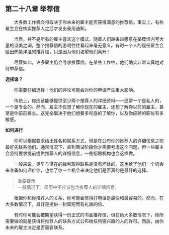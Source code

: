 ## 第二十八章 举荐信

&emsp;&emsp;大多数工作机会将取决于你未来的雇主能否获得满意的推荐信。事实上，有些雇主会在核实推荐人之后才发出录用通知。

&emsp;&emsp;当然，并不是所有的雇主喜欢这个模式。随着人们越来越愿意在举荐信内写大量的溢美之词，整个推荐信的游戏往往看起来毫无意义。有时一个人的现任雇主会给出热情洋溢的推荐信，只是因为他们渴望他们离开！

&emsp;&emsp;尽管如此，许多雇主仍会寻求推荐信。在某些工作中，他们确实非常认真地对待举荐信。

**选择谁？**

&emsp;&emsp;你需要仔细选择！他们的评论可能会对你的申请产生重大影响。

&emsp;&emsp;传统上，你应该能够提供至少两个推荐人的详细资料——通常一个是私人的，一个是专业的。然而，雇主不仅想了解你现在的雇主，还想了解你以前的雇主，甚至是你前前雇主。这完全取决于他们想要多彻底的了解你，以及你应聘的职位有多敏感。

**如何进行**

&emsp;&emsp;你可以根据要求给出姓名和联系方式，但是在公布你的推荐人的详细信息之前最好先联系他们。通常情况下，直到面试阶段你才需要考虑这个问题，但一些雇主会坚持要求提前提供推荐人的详细信息，一些招聘机构也会这样做。

&emsp;&emsp;一般来说，尽早与潜在的裁判取得联系是没有坏处的。这也给了他们一个机会来准备如何评价你，也给了你一个机会来决定他们是否真的是最好的选择。

> 重要提示  
> 一般情况下，简历中不应该包含推荐人的详细信息。

&emsp;&emsp;根据你和你推荐人的关系，你可能会觉得打电话是最快和最容易的。然而，在大多数情况下，最好是提供一封简短而有礼貌的信。

&emsp;&emsp;有时你可能会被期望获得一份正式的书面推荐信，但在绝大多数情况下，你所需要做的就是获得将推荐人的联系方式公布给任何感兴趣的人的许可。然后，由你未来的雇主决定是否需要联系。
